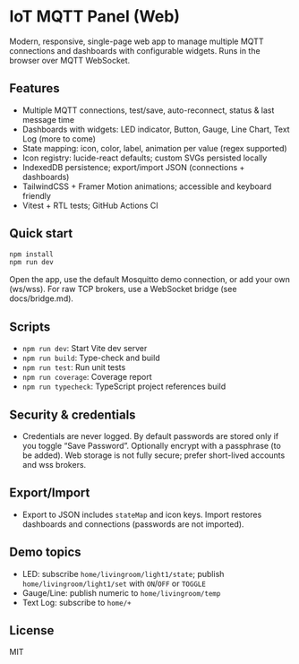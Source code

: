 # IoT MQTT Panel (Web)

Modern, responsive, single-page web app to manage multiple MQTT connections and dashboards with configurable widgets. Runs in the browser over MQTT WebSocket.

## Features
- Multiple MQTT connections, test/save, auto-reconnect, status & last message time
- Dashboards with widgets: LED indicator, Button, Gauge, Line Chart, Text Log (more to come)
- State mapping: icon, color, label, animation per value (regex supported)
- Icon registry: lucide-react defaults; custom SVGs persisted locally
- IndexedDB persistence; export/import JSON (connections + dashboards)
- TailwindCSS + Framer Motion animations; accessible and keyboard friendly
- Vitest + RTL tests; GitHub Actions CI

## Quick start
```bash
npm install
npm run dev
```

Open the app, use the default Mosquitto demo connection, or add your own (ws/wss). For raw TCP brokers, use a WebSocket bridge (see docs/bridge.md).

## Scripts
- `npm run dev`: Start Vite dev server
- `npm run build`: Type-check and build
- `npm run test`: Run unit tests
- `npm run coverage`: Coverage report
- `npm run typecheck`: TypeScript project references build

## Security & credentials
- Credentials are never logged. By default passwords are stored only if you toggle “Save Password”. Optionally encrypt with a passphrase (to be added). Web storage is not fully secure; prefer short-lived accounts and wss brokers.

## Export/Import
- Export to JSON includes `stateMap` and icon keys. Import restores dashboards and connections (passwords are not imported).

## Demo topics
- LED: subscribe `home/livingroom/light1/state`; publish `home/livingroom/light1/set` with `ON`/`OFF` or `TOGGLE`
- Gauge/Line: publish numeric to `home/livingroom/temp`
- Text Log: subscribe to `home/+`

## License
MIT
